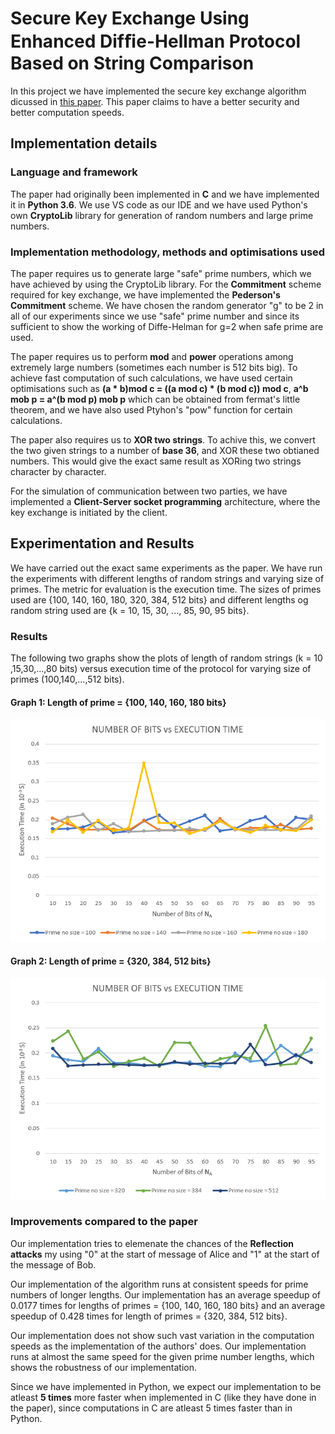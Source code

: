 # Secure Key Exchange Using Enhanced Difﬁe-Hellman Protocol Based on String Comparison

In this project we have implemented the secure key exchange algorithm dicussed in [this paper](./dh.pdf). This paper claims to have a better security and better computation speeds.

## Implementation details

### Language and framework
The paper had originally been implemented in <b>C</b> and we have implemented it in <b>Python 3.6</b>. We use VS code as our IDE and we have used Python's own 
<b>CryptoLib</b> library for generation of random numbers and large prime numbers. 

### Implementation methodology, methods and optimisations used
The paper requires us to generate large "safe" prime numbers, which we have achieved by using the CryptoLib library. For the <b>Commitment</b> scheme required for key exchange,
we have implemented the <b>Pederson's Commitment</b> scheme. We have chosen the random generator "g" to be 2 in all of our experiments since we use "safe" prime number and since its 
sufficient to show the working of Diffe-Helman for g=2 when safe prime are used. 

The paper requires us to perform <b>mod</b> and <b>power</b> operations among extremely large numbers (sometimes each number is 512 bits big). To achieve fast computation of
such calculations, we have used certain optimisations such as <b>(a * b)mod c = ((a mod c) * (b mod c)) mod c</b>, <b>a^b mob p = a^(b mod p) mob p</b> which can be obtained from fermat's
little theorem, and we have also used Ptyhon's "pow" function for certain calculations.

The paper also requires us to <b>XOR two strings</b>. To achive this, we convert the two given strings to a number of <b>base 36</b>, and XOR these two obtianed numbers.
This would give the exact same result as XORing two strings character by character.

For the simulation of communication between two parties, we have implemented a <b>Client-Server socket programming</b> architecture,
where the key exchange is initiated by the client.

## Experimentation and Results

We have carried out the exact same experiments as the paper. We have run the experiments with different lengths of random strings and varying size of primes. The metric for 
evaluation is the execution time. The sizes of primes used are {100, 140, 160, 180, 320, 384, 512 bits} and different lengths og random string used are {k = 10, 15, 30, ..., 85, 90, 95 bits}.

### Results

The following two graphs show the plots of length of random strings (k = 10 ,15,30,...,80 bits) versus execution time of the protocol for varying size of primes 
(100,140,...,512 bits).

#### <b>Graph 1: Length of prime = {100, 140, 160, 180 bits}</b>

![Graph 1: Length of prime = {100, 140, 160, 180 bits}](./Graphs/g1.PNG)

#### <b>Graph 2: Length of prime = {320, 384, 512 bits}</b>

![Graph 2: Length of prime = {320, 384, 512 bits}](./Graphs/g2.PNG)

### Improvements compared to the paper

Our implementation tries to elemenate the chances of the <b>Reflection attacks</b> my using "0" at the start of message of Alice and "1" at the start of the message of Bob.

Our implementation of the algorithm runs at consistent speeds for prime numbers of longer lengths. Our implementation has an average speedup of 0.0177 times for lengths of primes = {100, 140, 160, 180 bits}
and an average speedup of 0.428 times for length of primes = {320, 384, 512 bits}.

Our implementation does not show such vast variation in the computation speeds as the implementation of the authors' does. Our implementation runs at almost the same speed for the 
given prime number lengths, which shows the robustness of our implementation.

Since we have implemented in Python, we expect our implementation to be atleast <b>5 times</b> more faster when implemented in C (like they have done in the paper),
since computations in C are atleast 5 times faster than in Python.


